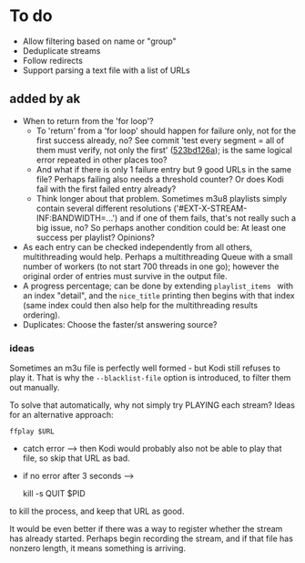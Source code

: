 # To do

- Allow filtering based on name or "group"
- Deduplicate streams
- Follow redirects
- Support parsing a text file with a list of URLs

## added by ak

- When to return from the 'for loop'?
  - To 'return' from a 'for loop' should happen for failure only, not for the first success already, no? See commit 'test every segment = all of them must verify, not only the first' ([523bd126a](https://github.com/drandreaskrueger/iptv-stream-cleaner/commit/523bd126a9169a7b1c5db70e54ba977b1e90743e)); is the same logical error repeated in other places too? 
  - And what if there is only 1 failure entry but 9 good URLs in the same file? Perhaps failing also needs a threshold counter? Or does Kodi fail with the first failed entry already?
  - Think longer about that problem. Sometimes m3u8 playlists simply contain several different resolutions ('#EXT-X-STREAM-INF:BANDWIDTH=...') and if one of them fails, that's not really such a big issue, no? So perhaps another condition could be: At least one success per playlist? Opinions?
- As each entry can be checked independently from all others, multithreading would help. Perhaps a multithreading Queue with a small number of workers (to not start 700 threads in one go); however the original order of entries must survive in the output file.
- A progress percentage; can be done by extending `playlist_items ` with an index "detail", and the `nice_title` printing then begins with that index (same index could then also help for the multithreading results ordering).
- Duplicates: Choose the faster/st answering source?

### ideas
Sometimes an m3u file is perfectly well formed - but Kodi still refuses to play it. That is why the `--blacklist-file` option is introduced, to filter them out manually.

To solve that automatically, why not simply try PLAYING each stream? Ideas for an alternative approach:

    ffplay $URL

* catch error --> then Kodi would probably also not be able to play that file, so skip that URL as bad.
* if no error after 3 seconds --> 

    kill -s QUIT $PID
    
to kill the process, and keep that URL as good.

It would be even better if there was a way to register whether the stream has already started. Perhaps begin recording the stream, and if that file has nonzero length, it means something is arriving.